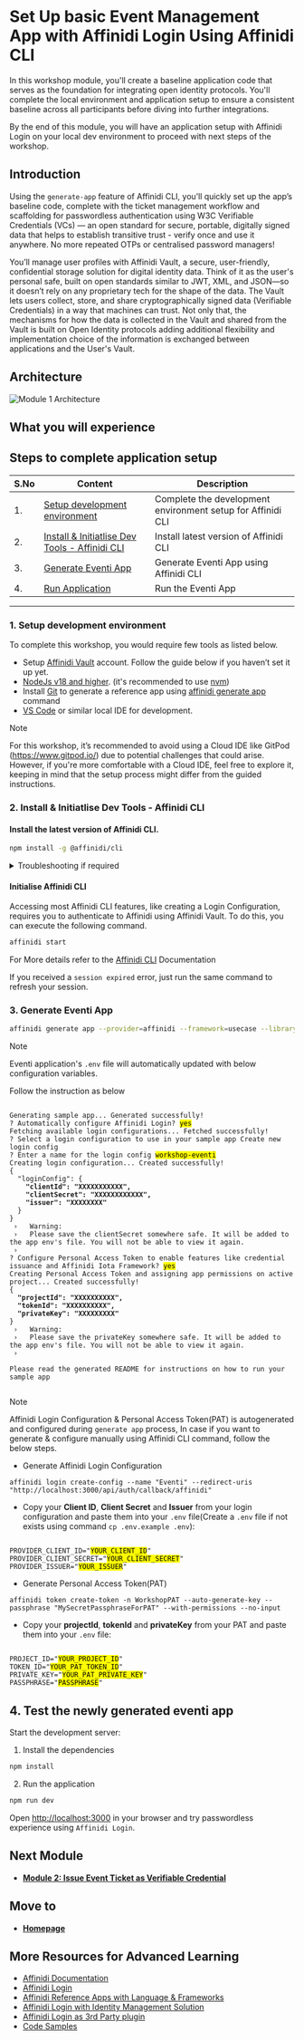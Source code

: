 # Set Up basic Event Management App with Affinidi Login Using Affinidi CLI

In this workshop module, you'll create a baseline application code that serves as the foundation for integrating open identity protocols. You'll complete the local environment and application setup to ensure a consistent baseline across all participants before diving into further integrations.

By the end of this module, you will have an application setup with Affinidi Login on your local dev environment to proceed with next steps of the workshop.

## Introduction

Using the `generate-app` feature of Affinidi CLI, you’ll quickly set up the app’s baseline code, complete with the ticket management workflow and scaffolding for passwordless authentication using W3C Verifiable Credentials (VCs) — an open standard for secure, portable, digitally signed data that helps to establish transitive trust - verify once and use it anywhere. No more repeated OTPs or centralised password managers!

You’ll manage user profiles with Affinidi Vault, a secure, user-friendly, confidential storage solution for digital identity data. Think of it as the user's personal safe, built on open standards similar to JWT, XML, and JSON—so it doesn’t rely on any proprietary tech for the shape of the data. The Vault lets users collect, store, and share cryptographically signed data (Verifiable Credentials) in a way that machines can trust. Not only that, the mechanisms for how the data is collected in the Vault and shared from the Vault is built on Open Identity protocols adding additional flexibility and implementation choice of the information is exchanged between applications and the User's Vault.

## Architecture

![Module 1 Architecture](./images/module1-architecture.png)

## What you will experience

## Steps to complete application setup

| S.No | Content                                                                                            | Description                                                 |
| ---- | -------------------------------------------------------------------------------------------------- | ----------------------------------------------------------- |
| 1.   | [Setup development environment](#1-setup-development-environment)                                  | Complete the development environment setup for Affinidi CLI |
| 2.   | [Install & Initiatlise Dev Tools - Affinidi CLI](#2-install--initiatlise-dev-tools---affinidi-cli) | Install latest version of Affinidi CLI                      |
| 3.   | [Generate Eventi App](#3-generate-eventi-app-command)                                              | Generate Eventi App using Affinidi CLI                      |
| 4.   | [Run Application](#4-test-the-newly-generated-eventi-app)                                          | Run the Eventi App                                          |

<hr/>

### 1. Setup development environment

To complete this workshop, you would require few tools as listed below.

- Setup [Affinidi Vault](https://docs.affinidi.com/docs/get-started/#create-an-affinidi-vault-account) account. Follow the guide below if you haven’t set it up yet.
- [NodeJs v18 and higher](https://nodejs.org). (it's recommended to use [nvm](https://github.com/nvm-sh/nvm))
- Install [Git](https://git-scm.com/) to generate a reference app using [affinidi generate app](https://docs.affinidi.com/dev-tools/affinidi-cli/generate-app/) command
- [VS Code](https://code.visualstudio.com/) or similar local IDE for development.

> [!NOTE]
> For this workshop, it’s recommended to avoid using a Cloud IDE like GitPod (https://www.gitpod.io/) due to potential challenges that could arise. However, if you're more comfortable with a Cloud IDE, feel free to explore it, keeping in mind that the setup process might differ from the guided instructions.

### 2. Install & Initiatlise Dev Tools - Affinidi CLI

#### Install the latest version of Affinidi CLI.

```sh
npm install -g @affinidi/cli
```

<details>
<summary>Troubleshooting if required</summary>

If you face any error, its recommended to start with a clean state by uninstalling the previous versions and then reinstalling the latest version

Uninstall the Affinidi CLI on your machine.

```sh
npm uninstall -g @affinidi/cli
npm install -g @affinidi/cli
```

</details>

#### Initialise Affinidi CLI 

Accessing most Affinidi CLI features, like creating a Login Configuration, requires you to authenticate to Affinidi using Affinidi Vault. To do this, you can execute the following command.

```sh
affinidi start
```

For More details refer to the [Affinidi CLI](https://docs.affinidi.com/dev-tools/affinidi-cli/#understanding-commands) Documentation

If you received a `session expired` error, just run the same command to refresh your session.

### 3. Generate Eventi App

```sh
affinidi generate app --provider=affinidi --framework=usecase --library=eventi --path=affinidi-eventi-app
```

> [!NOTE]
> Eventi application's `.env` file will automatically updated with below configuration variables.

Follow the instruction as below

<pre><code>
Generating sample app... Generated successfully!
? Automatically configure Affinidi Login? <mark>yes</mark>
Fetching available login configurations... Fetched successfully!
? Select a login configuration to use in your sample app Create new login config
? Enter a name for the login config <mark>workshop-eventi</mark>
Creating login configuration... Created successfully!
{
  "loginConfig": {
    <b>"clientId": "XXXXXXXXXXX",</b>
    <b>"clientSecret": "XXXXXXXXXXXX",</b>
    <b>"issuer": "XXXXXXXX"</b>
  }
}
 ›   Warning:
 ›   Please save the clientSecret somewhere safe. It will be added to the app env's file. You will not be able to view it again.
 ›
? Configure Personal Access Token to enable features like credential issuance and Affinidi Iota Framework? <mark>yes</mark>
Creating Personal Access Token and assigning app permissions on active project... Created successfully!
{
  <b>"projectId": "XXXXXXXXXX",</b>
  <b>"tokenId": "XXXXXXXXXX",</b>
  <b>"privateKey": "XXXXXXXXX"</b>
}
 ›   Warning:
 ›   Please save the privateKey somewhere safe. It will be added to the app env's file. You will not be able to view it again.
 ›

Please read the generated README for instructions on how to run your sample app

</code></pre>

> [!NOTE]
> Affinidi Login Configuration & Personal Access Token(PAT) is autogenerated and configured during `generate app` process, In case if you want to generate & configure manually using Affinidi CLI command, follow the below steps.
>
> - Generate Affinidi Login Configuration
>
> ```
> affinidi login create-config --name "Eventi" --redirect-uris "http://localhost:3000/api/auth/callback/affinidi"
> ```
>
> - Copy your **Client ID**, **Client Secret** and **Issuer** from your login configuration and paste them into your `.env` file(Create a `.env` file if not exists using command `cp .env.example .env`):
>
> <pre><code>
> PROVIDER_CLIENT_ID="<mark>YOUR_CLIENT_ID</mark>"
> PROVIDER_CLIENT_SECRET="<mark>YOUR_CLIENT_SECRET</mark>"
> PROVIDER_ISSUER="<mark>YOUR_ISSUER</mark>"
> </code></pre>
>
> - Generate Personal Access Token(PAT)
>
> ```
> affinidi token create-token -n WorkshopPAT --auto-generate-key --passphrase "MySecretPassphraseForPAT" --with-permissions --no-input
> ```
>
> - Copy your **projectId**, **tokenId** and **privateKey** from your PAT and paste them into your `.env` file:
>
> <pre><code>
> PROJECT_ID="<mark>YOUR_PROJECT_ID</mark>"
> TOKEN_ID="<mark>YOUR_PAT_TOKEN_ID</mark>"
> PRIVATE_KEY="<mark>YOUR_PAT_PRIVATE_KEY</mark>"
> PASSPHRASE="<mark>PASSPHRASE</mark>"
> </code></pre>

## 4. Test the newly generated eventi app

Start the development server:

1. Install the dependencies

```sh
npm install
```

2. Run the application

```sh
npm run dev
```

Open [http://localhost:3000](http://localhost:3000) in your browser and try passwordless experience using `Affinidi Login`.

## Next Module

- [**Module 2: Issue Event Ticket as Verifiable Credential**](/docs/credentials-issuance.md)

## Move to

- [**Homepage**](/README.md)

## More Resources for Advanced Learning

- [Affinidi Documentation](https://docs.affinidi.com/docs/affinidi-login/)
- [Affinidi Login](https://docs.affinidi.com/docs/affinidi-login/how-affinidi-login-works/)
- [Affinidi Reference Apps with Language & Frameworks](https://docs.affinidi.com/labs/languages/)
- [Affinidi Login with Identity Management Solution](https://docs.affinidi.com/labs/identity-access-management/)
- [Affinidi Login as 3rd Party plugin](https://docs.affinidi.com/labs/3rd-party-plugins/)
- [Code Samples](https://docs.affinidi.com/other-resources/code-samples/)
